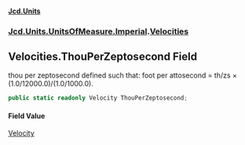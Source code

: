 #### [Jcd.Units](index 'index')
### [Jcd.Units.UnitsOfMeasure.Imperial](Jcd.Units.UnitsOfMeasure.Imperial 'Jcd.Units.UnitsOfMeasure.Imperial').[Velocities](Velocities 'Jcd.Units.UnitsOfMeasure.Imperial.Velocities')

## Velocities.ThouPerZeptosecond Field

thou per zeptosecond defined such that: foot per attosecond = th/zs × (1.0/12000.0)/(1.0/1000.0).

```csharp
public static readonly Velocity ThouPerZeptosecond;
```

#### Field Value
[Velocity](Velocity 'Jcd.Units.UnitTypes.Velocity')
